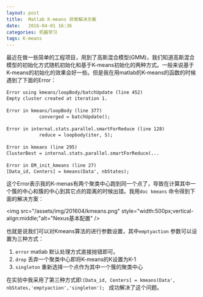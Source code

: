 ```yaml
---
layout: post
title:  Matlab K-means 异常解决方案
date:   2016-04-01 16:36
categories: 机器学习
tags: K-means
---
```


最近在做一些简单的工程项目，用到了高斯混合模型(GMM)，我们知道高斯混合模型的初始化方式随机初始化和基于K-means初始化的两种方式。一般来说基于K-means的初始化的效果会好一些。但是我在用matlab的K-means的函数的时候遇到了下面的Error：

	Error using kmeans/loopBody/batchUpdate (line 452)
	Empty cluster created at iteration 1.
	
	Error in kmeans/loopBody (line 377)
	            converged = batchUpdate();
	
	Error in internal.stats.parallel.smartForReduce (line 128)
	            reduce = loopbody(iter, S);
	
	Error in kmeans (line 295)
	ClusterBest = internal.stats.parallel.smartForReduce(...
	
	Error in EM_init_kmeans (line 27)
	[Data_id, Centers] = kmeans(Data', nbStates);


这个Error表示我的K-menas有两个聚类中心跑到同一个点了，导致在计算其中一个簇的中心和簇的中心到其它点的距离的时候出错。我用`doc kmeans` 命令得到下面的解决方案：

<img src="/assets/img/201604/kmeans.png" style="width:500px;vertical-align:middle;"alt="Nexus基本配置"  />

也就是说我们可以对Kmeans算法的进行参数设置，其中`emptyaction` 参数可以设置为三种方式：

1. `error` matlab 默认处理方式直接抛错即可。
2. `drop` 丢弃一个聚类中心即将K-means的K设置为K-1
3. `singleton` 重新选择一个点作为其中一个簇的聚类中心

在实验中我采用了第三种方式即:`[Data_id, Centers] = kmeans(Data', nbStates,'emptyaction','singleton'); ` 成功解决了这个问题。